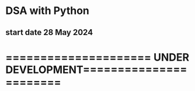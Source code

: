 # DSA with Python 
## start date 28 May 2024

# ===================== UNDER DEVELOPMENT=======================